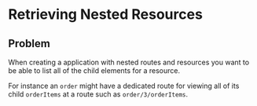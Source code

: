 # Retrieving Nested Resources
## Problem
When creating a application with nested routes and resources you want to be able to list all of the child elements for a resource.

For instance an `order` might have a dedicated route for viewing all of its child `orderItems` at a route such as `order/3/orderItems`.